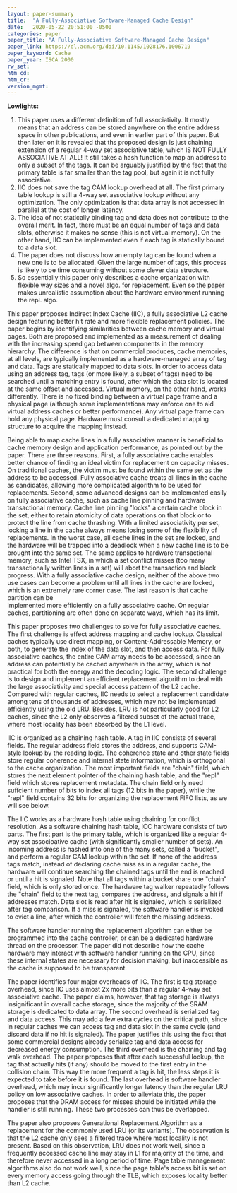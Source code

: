 ```yaml
---
layout: paper-summary
title:  "A Fully-Associative Software-Managed Cache Design"
date:   2020-05-22 20:51:00 -0500
categories: paper
paper_title: "A Fully-Associative Software-Managed Cache Design"
paper_link: https://dl.acm.org/doi/10.1145/1028176.1006719
paper_keyword: Cache
paper_year: ISCA 2000
rw_set:
htm_cd:
htm_cr:
version_mgmt:
---
```


**Lowlights:** 

1. This paper uses a different definition of full associativity. It mostly means that an address can be stored anywhere 
   on the entire address space in other publications, and even in earlier part
   of this paper. But then later on it is revealed that ths proposed design is just chaining extension of a regular
   4-way set associative table, which IS NOT FULLY ASSOCIATIVE AT ALL! It still takes a hash function to map an address to only
   a subset of the tags. It can be arguably justified by the fact that the primary table is far smaller than the tag pool,
   but again it is not fully associative. 
2. IIC does not save the tag CAM lookup overhead at all. The first primary table lookup is still a 4-way set associative
   lookup without any optimization. The only optimization is that data array is not accessed in parallel at the cost
   of longer latency.
3. The idea of not statically binding tag and data does not contribute to the overall merit. In fact, 
   there must be an equal number of tags and data slots, otherwise it makes no sense (this is not virtual memory).
   On the other hand, IIC can be implemented even if each tag is statically bound to a data slot. 
4. The paper does not discuss how an empty tag can be found when a new one is to be allocated. Given the large number 
   of tags, this process is likely to be time consuming without some clever data structure.
5. So essentially this paper only describes a cache organization with flexible way sizes and a novel algo. for replacement.
   Even so the paper makes unrealistic assumption about the hardware environment running the repl. algo.

This paper proposes Indirect Index Cache (IIC), a fully associative L2 cache design featuring better hit rate and more flexible
replacement policies. The paper begins by identifying similarities between cache memory and virtual pages. Both are 
proposed and implemented as a measurement of dealing with the increasing speed gap between components in the memory hierarchy.
The difference is that on commercial produces, cache memories, at all levels, are typically implemented as a hardware-managed
array of tag and data. Tags are statically mapped to data slots. In order to access data using an address tag, tags
(or more likely, a subset of tags) need to be searched until a matching entry is found, after which the data slot is 
located at the same offset and accessed. Virtual memory, on the other hand, works differently. There is no fixed binding
between a virtual page frame and a physical page (although some implementations may enforce one to aid virtual address
caches or better performance). Any virtual page frame can hold any physical page. Hardware must consult a dedicated 
mapping structure to acquire the mapping instead. 

Being able to map cache lines in a fully associative manner is beneficial to cache memory design and application performance,
as pointed out by the paper. There are three reasons. First, a fully associative cache enables better chance of finding 
an ideal victim for replacement on capacity misses. On traditional caches, the victim must be found within the same set
as the address to be accessed. Fully associative cache treats all lines in the cache as candidates, allowing more 
complicated algorithm to be used for replacements. Second, some advanced designs can be implemented easily on fully 
associative cache, such as cache line pinning and hardware transactional memory. Cache line pinning "locks" a certain
cache block in the set, either to retain atomicity of data operations on that block or to protect the line from cache thrashing.
With a limited associativity per set, locking a line in the cache always means losing some of the flexibility of 
replacements. In the worst case, all cache lines in the set are locked, and the hardware will be trapped into a deadlock
when a new cache line is to be brought into the same set. The same applies to hardware transactional memory, such as 
Intel TSX, in which a set conflict misses (too many transactionally written lines in a set) will abort the transaction
and block progress. With a fully associative cache design, neither of the above two use cases can become a problem until
all lines in the cache are locked, which is an extremely rare corner case. The last reason is that cache partition can be  
implemented more efficiently on a fully associative cache. On regular caches, partitioning are often done on separate ways,
which has its limit.

This paper proposes two challenges to solve for fully associative caches. The first challenge is effect address mapping
and cache lookup. Classical caches typically use direct mapping, or Content-Addressable Memory, or both, to generate the 
index of the data slot, and then access data. For fully associative caches, the entire CAM array needs to be accessed,
since an address can potentially be cached anywhere in the array, which is not practical for both the energy and the 
decoding logic. The second challenge is to design and implement an efficient replacement algorithm to deal with the 
large associativity and special access pattern of the L2 cache. Compared with regular caches, IIC needs to select a
replacement candidate among tens of thousands of addresses, which may not be implemented efficiently using the old LRU.
Besides, LRU is not particularly good for L2 caches, since the L2 only observes a filtered subset of the actual trace,
where most locality has been absorbed by the L1 level.

IIC is organized as a chaining hash table. A tag in IIC consists of several fields. The regular address field stores the 
address, and supports CAM-style lookup by the reading logic. The coherence state and other state fields store regular 
coherence and internal state information, which is orthogonal to the cache organization. The most important fields are 
"chain" field, which stores the next element pointer of the chaining hash table, and the "repl" field which stores 
replacement metadata. The chain field only need suffcient number of bits to index all tags (12 bits in the paper),
while the "repl" field contains 32 bits for organizing the replacement FIFO lists, as we will see below.

The IIC works as a hardware hash table using chaining for conflict resolution.
As a software chaining hash table, ICC hardware consists of two parts. The first part is the primary table, which is organized
like a regular 4-way set associoative cache (with significantly smaller number of sets). An incoming address is hashed 
into one of the many sets, called a "bucket", and perform a regular CAM lookup within the set.
If none of the address tags match, instead of declaring cache miss as in a regular cache, the hardware will continue
searching the chained tags until the end is reached or until a hit is signaled.
Note that all tags within a bucket share one "chain" field, which is only stored once. 
The hardware tag walker repeatedly follows the "chain" field to the next tag, compares the address, and signals a 
hit if addresses match. 
Data slot is read after hit is signaled, which is serialized after tag comparison. If a miss is signaled, the software
handler is invoked to evict a line, after which the controller will fetch the missing address.

The software handler running the replacement algorithm can either be programmed into the cache controller, or can be a 
dedicated hardware thread on the processor. The paper did not describe how the cache hardware may interact with 
software handler running on the CPU, since these internal states are necessary for decision making, but inaccessible 
as the cache is supposed to be transparent.

The paper identifies four major overheads of IIC. The first is tag storage overhead, since IIC uses almost 2x more bits
than a regular 4-way set associative cache. The paper claims, however, that tag storage is always insignificant in overall
cache storage, since the majority of the SRAM storage is dedicated to data array. The second overhead is serialized 
tag and data access. This may add a few extra cycles on the critical path, since in regular caches we can access tag and 
data slot in the same cycle (and discard data if no hit is signaled). The paper justifies this using the fact that some 
commercial designs already serialize tag and data access for decreased energy consumption. The third overhead is the chaining
and tag walk overhead. The paper proposes that after each successful lookup, the tag that actually hits (if any) should be 
moved to the first entry in the collision chain. This way the more frequent a tag is hit, the less steps it is expected
to take before it is found. The last overhead is software handler overhead, which may incur significantly longer latency
than the regular LRU policy on low associative caches. In order to alleviate this, the paper proposes that the DRAM access
for misses should be initiated while the handler is still running. These two processes can thus be overlapped.

The paper also proposes Generational Replacement Algorithm as a replacement for the commonly used LRU (or its variants). 
The observation is that the L2 cache only sees a filtered trace where most locality is not present. Based on this
observation, LRU does not work well, since a frequently accessed cache line may stay in L1 for majority of the time,
and therefore never accessed in a long period of time. Page table management algorithms also do not work well, since 
the page table's access bit is set on every memory access going through the TLB, which exposes locality better than L2
cache.


